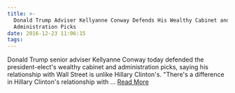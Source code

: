 ```yaml
---
title: >-
  Donald Trump Adviser Kellyanne Conway Defends His Wealthy Cabinet and
  Administration Picks
date: 2016-12-23 11:06:15
tags:
---
```

Donald Trump senior adviser Kellyanne Conway today defended the president-elect's wealthy cabinet and administration picks, saying his relationship with Wall Street is unlike Hillary Clinton's. "There's a difference in Hillary Clinton's relationship with ...
[Read More](http://abcnews.go.com/Politics/donald-trump-adviser-kellyanne-conway-defends-wealthy-cabinet/story?id=44342548)